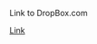 Link to DropBox.com

[Link](https://www.dropbox.com/s/8w76cut96fplmrj/endowment-00-00-overview.md)

